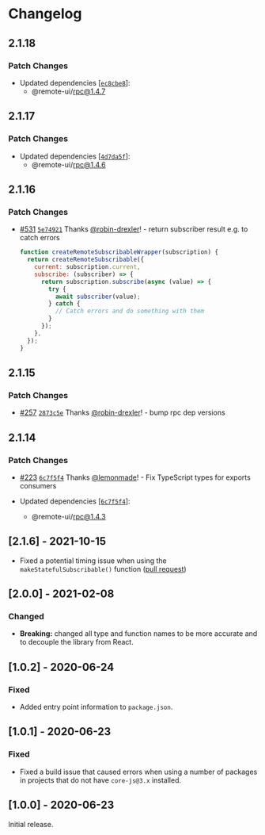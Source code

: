 # Changelog

## 2.1.18

### Patch Changes

- Updated dependencies [[`ec8cbe8`](https://github.com/Shopify/remote-dom/commit/ec8cbe8c61d15a494ccd60b4b0515e201a132dae)]:
  - @remote-ui/rpc@1.4.7

## 2.1.17

### Patch Changes

- Updated dependencies [[`4d7da5f`](https://github.com/Shopify/remote-dom/commit/4d7da5f47f9a8c5c6340cc6726c8403475d599b2)]:
  - @remote-ui/rpc@1.4.6

## 2.1.16

### Patch Changes

- [#531](https://github.com/Shopify/remote-dom/pull/531) [`5e74921`](https://github.com/Shopify/remote-dom/commit/5e749216119e566444774b7353c683ee9593c707) Thanks [@robin-drexler](https://github.com/robin-drexler)! - return subscriber result e.g. to catch errors

  ```js
  function createRemoteSubscribableWrapper(subscription) {
    return createRemoteSubscribable({
      current: subscription.current,
      subscribe: (subscriber) => {
        return subscription.subscribe(async (value) => {
          try {
            await subscriber(value);
          } catch {
            // Catch errors and do something with them
          }
        });
      },
    });
  }
  ```

## 2.1.15

### Patch Changes

- [#257](https://github.com/Shopify/remote-ui/pull/257) [`2873c5e`](https://github.com/Shopify/remote-ui/commit/2873c5efc1f885e5cc906fa07cb11bcc2753c1d7) Thanks [@robin-drexler](https://github.com/robin-drexler)! - bump rpc dep versions

## 2.1.14

### Patch Changes

- [#223](https://github.com/Shopify/remote-ui/pull/223) [`6c7f5f4`](https://github.com/Shopify/remote-ui/commit/6c7f5f44314447a436c8277f2d23e5ba82fb5c3e) Thanks [@lemonmade](https://github.com/lemonmade)! - Fix TypeScript types for exports consumers

- Updated dependencies [[`6c7f5f4`](https://github.com/Shopify/remote-ui/commit/6c7f5f44314447a436c8277f2d23e5ba82fb5c3e)]:
  - @remote-ui/rpc@1.4.3

## [2.1.6] - 2021-10-15

- Fixed a potential timing issue when using the `makeStatefulSubscribable()` function ([pull request](https://github.com/Shopify/remote-ui/pull/128))

## [2.0.0] - 2021-02-08

### Changed

- **Breaking:** changed all type and function names to be more accurate and to decouple the library from React.

## [1.0.2] - 2020-06-24

### Fixed

- Added entry point information to `package.json`.

## [1.0.1] - 2020-06-23

### Fixed

- Fixed a build issue that caused errors when using a number of packages in projects that do not have `core-js@3.x` installed.

## [1.0.0] - 2020-06-23

Initial release.
